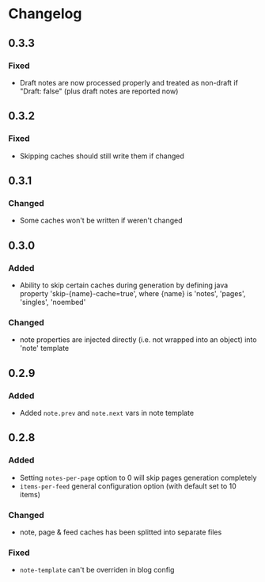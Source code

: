 # Changelog

## 0.3.3

### Fixed

- Draft notes are now processed properly and treated as non-draft if "Draft: false" (plus draft notes are reported now)

## 0.3.2

### Fixed

- Skipping caches should still write them if changed

## 0.3.1

### Changed

- Some caches won't be written if weren't changed

## 0.3.0

### Added 

- Ability to skip certain caches during generation by defining java property 'skip-{name}-cache=true', where {name} is 'notes', 'pages', 'singles', 'noembed'

### Changed

- note properties are injected directly (i.e. not wrapped into an object) into 'note' template

## 0.2.9

### Added

- Added `note.prev` and `note.next` vars in note template

## 0.2.8

### Added

- Setting `notes-per-page` option to 0 will skip pages generation completely
- `items-per-feed` general configuration option (with default set to 10 items)

### Changed

- note, page & feed caches has been splitted into separate files

### Fixed

- `note-template` can't be overriden in blog config